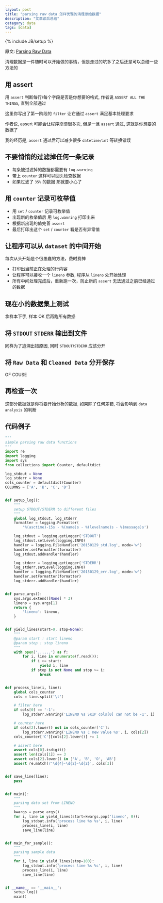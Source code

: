 ```yaml
---
layout: post
title: "parsing raw data 怎样优雅的清理原始数据"
description: "文章读后总结"
category: data
tags: [data]
---
```

{% include JB/setup %}

原文: [Parsing Raw Data](http://pgbovine.net/parsing-raw-data.htm)

清理数据是一件随时可以开始做的事情，但是走过的坑多了之后还是可以总结一些方法的

## 用 assert

用 `assert` 判断每行/每个字段是否是你想要的格式, 作者说 `ASSERT ALL THE THINGS`, 直到全部通过

这里你写出了第一阶段的 `filter` 让它通过 `assert` 满足基本处理要求

作者说, assert 可能会让程序崩溃很多次, 但是一旦 `assert` 通过, 这就是你想要的数据了

我的经历是, `assert` 通过后可以减少很多 `datetime/int` 等转换错误

## 不要悄悄的过滤掉任何一条记录

- 每条被过滤掉的数据都需要有 `log.warning`
- 带上 `counter` 这样可以回头检查数据
- 如果过滤了 `35%` 的数据 那就要小心了

## 用 `counter` 记录可枚举值

- 用 `set` / `counter` 记录可枚举值
- 出现新的枚举值后 用 `log.wanring` 打印出来
- 根据新出现的值完善 `assert`
- 最后打印出这个 `set` / `counter` 看是否有异常值

## 让程序可以从 `dataset` 的中间开始

每次从头开始是个很愚蠢的方法，费时费神

- 打印出当前正在处理的行内容
- 让程序可以接收一个 `lineno` 参数, 程序从 `lineno` 处开始处理
- 所有中间处理完成后，重新跑一次，防止新的 `assert` 无法通过之前已经通过的数据

## 现在小的数据集上测试

拿样本下手, 样本 OK 后再跑所有数据

## 将 `STDOUT` `STDERR` 输出到文件

同样为了追溯出错原因, 同时 `STDOUT`/`STDERR` 应该分开

## 将 `Raw Data` 和 `Cleaned Data` 分开保存

OF COUSE

## 再检查一次

这部分数据就是你将要开始分析的数据, 如果除了任何差错, 将会影响到 `data analysis` 的判断


## 代码例子

```py
"""
simple parsing raw data functions
"""
import re
import logging
import sys
from collections import Counter, defaultdict

log_stdout = None
log_stderr = None
cols_counter = defaultdict(Counter)
COLUMNS = ['A', 'B', 'C', 'D']


def setup_log():
    """
    setup STDOUT/STDERR to different files
    """
    global log_stdout, log_stderr
    formatter = logging.Formatter(
        '%(asctime)-15s - %(name)s - %(levelname)s - %(message)s')

    log_stdout = logging.getLogger('STDOUT')
    log_stdout.setLevel(logging.INFO)
    handler = logging.FileHandler('20150129_std.log', mode='w')
    handler.setFormatter(formatter)
    log_stdout.addHandler(handler)

    log_stderr = logging.getLogger('STDERR')
    log_stderr.setLevel(logging.INFO)
    handler = logging.FileHandler('20150129_err.log', mode='w')
    handler.setFormatter(formatter)
    log_stderr.addHandler(handler)


def parse_args():
    sys.args.extend([None] * 3)
    lineno = sys.args[1]
    return {
        'lineno': lineno,
    }


def yield_lines(start=0, stop=None):
    """
    @param start : start lineno
    @param stop : stop lineno
    """
    with open('......') as f:
        for i, line in enumerate(f.read()):
            if i >= start:
                yield i, line
            if stop is not None and stop >= i:
                break


def process_line(i, line):
    global cols_counter
    cols = line.split('\t')

    # filter here
    if cols[0] == '-1':
        log_stderr.wanring('LINENO %s SKIP cols[0] can not be -1', i)

    # counter here
    if cols[2].lower() not in cols_counter['C']:
        log_stderr.wanring('LINENO %s C new value %s', i, cols[2])
    cols_counter['C'][cols[2].lower()] += 1

    # assert here
    assert cols[0].isdigit()
    assert len(cols[1]) == 3
    assert cols[2].lower() in ['A', 'B', 'O', 'AB']
    assert re.match(r'\d{4}-\d{2}-\d{2}', cols[3])


def save_line(line):
    pass


def main():
    """
    parsing data set from LINENO
    """
    kwargs = parse_args()
    for i, line in yield_lines(start=kwargs.pop('lineno', 0)):
        log_stdout.info('process line %s %s', i, line)
        process_line(i, line)
        save_line(line)


def main_for_sample():
    """
    parsing sample data
    """
    for i, line in yield_lines(stop=100):
        log_stdout.info('process line %s %s', i, line)
        process_line(i, line)
        save_line(line)


if __name__ == '__main__':
    setup_log()
    main()

```
